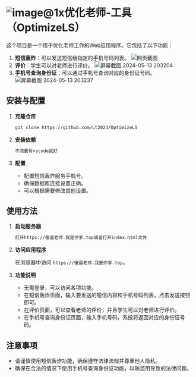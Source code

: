# ![image@1x](https://github.com/Lt2023/OptimizeLS/assets/122614217/cd99b87e-2424-4c53-99d6-6fa2ff457ae8)优化老师-工具（OptimizeLS）

这个项目是一个用于优化老师工作的Web应用程序。它包括了以下功能：

1. **短信轰炸**：可以发送短信给指定的手机号码列表。
![网页截图](https://github.com/Lt2023/OptimizeLS/assets/122614217/040f8925-8268-4baa-bfc2-3e63ff57260e)
2. **评价**：学生可以对老师进行评价。
![屏幕截图 2024-05-13 203204](https://github.com/Lt2023/OptimizeLS/assets/122614217/1c3697c3-859c-47f2-9723-c6b5177e89e5)
3. **手机号查询身份证**：可以通过手机号查询对应的身份证号码。
![屏幕截图 2024-05-13 203237](https://github.com/Lt2023/OptimizeLS/assets/122614217/7573c9a9-9f71-45f0-80ba-484207b8dda0)

## 安装与配置

1. **克隆仓库**

   ```bash
   git clone https://github.com/Lt2023/OptimizeLS
   ```

2. **安装依赖**

   ```bash
   不须要有vscode就好
   ```

3. **配置**

   - 配置短信轰炸服务手机号。
   - 确保数据库连接设置正确。
   - 可以根据需要修改其他设置。

## 使用方法

1. **启动服务器**

   ```bash
   打开https://傻逼老师.我是你爹.top或者打开index.html文件
   ```

2. **访问应用程序**

   在浏览器中访问 `https://傻逼老师.我是你爹.top`。

3. **功能说明**

   - 无需登录，可以访问各项功能。
   - 在短信轰炸页面，输入要发送的短信内容和手机号码列表，点击发送按钮即可。
   - 在评价页面，可以查看老师的评价，并且学生可以对老师进行评价。
   - 在手机号查询身份证页面，输入手机号码，系统将返回对应的身份证号码。

## 注意事项

- 请谨慎使用短信轰炸功能，确保遵守法律法规并尊重他人隐私。
- 确保在合法的情况下使用手机号查询身份证功能，以防滥用导致的法律问题。
